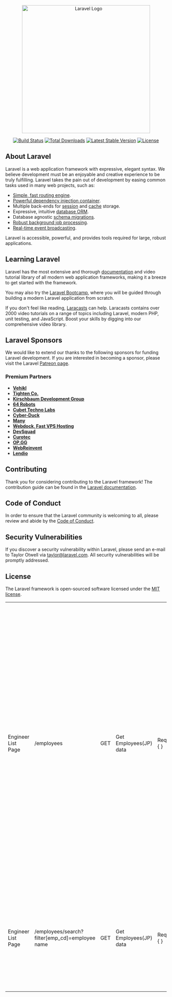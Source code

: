 <p align="center"><a href="https://laravel.com" target="_blank"><img src="https://raw.githubusercontent.com/laravel/art/master/logo-lockup/5%20SVG/2%20CMYK/1%20Full%20Color/laravel-logolockup-cmyk-red.svg" width="400" alt="Laravel Logo"></a></p>

<p align="center">
<a href="https://github.com/laravel/framework/actions"><img src="https://github.com/laravel/framework/workflows/tests/badge.svg" alt="Build Status"></a>
<a href="https://packagist.org/packages/laravel/framework"><img src="https://img.shields.io/packagist/dt/laravel/framework" alt="Total Downloads"></a>
<a href="https://packagist.org/packages/laravel/framework"><img src="https://img.shields.io/packagist/v/laravel/framework" alt="Latest Stable Version"></a>
<a href="https://packagist.org/packages/laravel/framework"><img src="https://img.shields.io/packagist/l/laravel/framework" alt="License"></a>
</p>

## About Laravel

Laravel is a web application framework with expressive, elegant syntax. We believe development must be an enjoyable and creative experience to be truly fulfilling. Laravel takes the pain out of development by easing common tasks used in many web projects, such as:

-   [Simple, fast routing engine](https://laravel.com/docs/routing).
-   [Powerful dependency injection container](https://laravel.com/docs/container).
-   Multiple back-ends for [session](https://laravel.com/docs/session) and [cache](https://laravel.com/docs/cache) storage.
-   Expressive, intuitive [database ORM](https://laravel.com/docs/eloquent).
-   Database agnostic [schema migrations](https://laravel.com/docs/migrations).
-   [Robust background job processing](https://laravel.com/docs/queues).
-   [Real-time event broadcasting](https://laravel.com/docs/broadcasting).

Laravel is accessible, powerful, and provides tools required for large, robust applications.

## Learning Laravel

Laravel has the most extensive and thorough [documentation](https://laravel.com/docs) and video tutorial library of all modern web application frameworks, making it a breeze to get started with the framework.

You may also try the [Laravel Bootcamp](https://bootcamp.laravel.com), where you will be guided through building a modern Laravel application from scratch.

If you don't feel like reading, [Laracasts](https://laracasts.com) can help. Laracasts contains over 2000 video tutorials on a range of topics including Laravel, modern PHP, unit testing, and JavaScript. Boost your skills by digging into our comprehensive video library.

## Laravel Sponsors

We would like to extend our thanks to the following sponsors for funding Laravel development. If you are interested in becoming a sponsor, please visit the Laravel [Patreon page](https://patreon.com/taylorotwell).

### Premium Partners

-   **[Vehikl](https://vehikl.com/)**
-   **[Tighten Co.](https://tighten.co)**
-   **[Kirschbaum Development Group](https://kirschbaumdevelopment.com)**
-   **[64 Robots](https://64robots.com)**
-   **[Cubet Techno Labs](https://cubettech.com)**
-   **[Cyber-Duck](https://cyber-duck.co.uk)**
-   **[Many](https://www.many.co.uk)**
-   **[Webdock, Fast VPS Hosting](https://www.webdock.io/en)**
-   **[DevSquad](https://devsquad.com)**
-   **[Curotec](https://www.curotec.com/services/technologies/laravel/)**
-   **[OP.GG](https://op.gg)**
-   **[WebReinvent](https://webreinvent.com/?utm_source=laravel&utm_medium=github&utm_campaign=patreon-sponsors)**
-   **[Lendio](https://lendio.com)**

## Contributing

Thank you for considering contributing to the Laravel framework! The contribution guide can be found in the [Laravel documentation](https://laravel.com/docs/contributions).

## Code of Conduct

In order to ensure that the Laravel community is welcoming to all, please review and abide by the [Code of Conduct](https://laravel.com/docs/contributions#code-of-conduct).

## Security Vulnerabilities

If you discover a security vulnerability within Laravel, please send an e-mail to Taylor Otwell via [taylor@laravel.com](mailto:taylor@laravel.com). All security vulnerabilities will be promptly addressed.

## License

The Laravel framework is open-sourced software licensed under the [MIT license](https://opensource.org/licenses/MIT).

<table>
<!-- For Employee Japan -->
<tr>
 <td>Engineer List Page</td>
 <td>/employees</td>
 <td>GET</td>
 <td>Get Employees(JP) data</td>
<td>
            Request:{
            }
        </td>
<td>  <pre>     {
    "meta": {
        "status": 200,
        "msg": "Success"
    },
    "data": [
        {
    "meta": {
        "status": 200,
        "msg": "Success"
    },
    "data": [
           {
            "id": 74,
            "emp_cd": "J0099",
            "emp_name": "Sandar Myint Oo",
            "position": "1",
            "created_date": "2022-08-22 13:47:40",
            "modified_date": "2022-06-20 09:00:00",
            "group_cd": "15",
            "gl_flag": "1",
            "activation_code": "",
            "emp_email": "sandarmyintoo@gicjp.biz",
            "location": "Japan"
        },
        {
            "id": 97,
            "emp_cd": "J0122",
            "emp_name": "Tharaphi Aung",
            "position": "3",
            "created_date": "2022-08-22 13:47:40",
            "modified_date": "2020-04-30 09:00:00",
            "group_cd": "G06",
            "gl_flag": null,
            "activation_code": "",
            "emp_email": "tharaphiaung@gicjp.biz",
            "location": "Japan"
        },
        {
            "id": 99,
            "emp_cd": "J0124",
            "emp_name": "Phu Khin Khin",
            "position": "1",
            "created_date": "2022-08-22 13:47:40",
            "modified_date": "2022-06-20 09:00:00",
            "group_cd": "14",
            "gl_flag": "1",
            "activation_code": "",
            "emp_email": "phukhinkhin@gicjp.biz",
            "location": "Japan"
        },
        ....
    ]

}
....
]
}</pre> </td>

</tr>

<!-- For Filter employees -->
<tr>
<td>Engineer List Page</td>
<td>/employees/search?filter[emp_cd]=employee name</td>
<td>GET</td>
<td>Get Employees(JP) data</td>
<td>
Request:{
}
</td>
<td><pre>
{
    "meta": {
        "status": 200,
        "msg": "Success"
    },
    "data": [
        {
            "id": 208,
            "emp_cd": "J0196",
            "emp_name": "Aung Nyi Nyi Bo",
            "position": "3",
            "created_date": "2022-08-22 13:47:40",
            "modified_date": "2021-06-14 09:00:00",
            "group_cd": "24",
            "gl_flag": null,
            "activation_code": null,
            "emp_email": "aungnyinyibo@gicjp.com"
        }
    ]
}</pre>
</td>
</tr>

</table>
